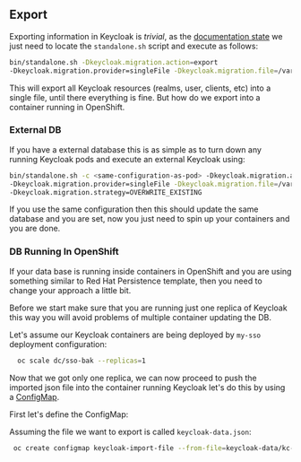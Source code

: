 ## Export

Exporting information in Keycloak is *trivial*, as the [documentation state](https://www.keycloak.org/docs/2.5/server_admin/topics/export-import.html) we just need to locate the ``standalone.sh`` script and execute as follows: 


```sh
bin/standalone.sh -Dkeycloak.migration.action=export
-Dkeycloak.migration.provider=singleFile -Dkeycloak.migration.file=/var/tmp/keycloak-data.json
```

This will export all Keycloak resources (realms, user, clients, etc) into a single file, until there everything is fine. But how do we export into a container running in OpenShift. 


### External DB

If you have a external database this is as simple as to turn down any running Keycloak pods and execute an external Keycloak using: 

```sh
bin/standalone.sh -c <same-configuration-as-pod> -Dkeycloak.migration.action=import
-Dkeycloak.migration.provider=singleFile -Dkeycloak.migration.file=/var/tmp/keycloak-data.json
-Dkeycloak.migration.strategy=OVERWRITE_EXISTING
``` 

If you use the same configuration then this should update the same database and you are set, now you just need to spin up your containers and you are done. 




### DB Running In OpenShift

If your data base is running inside containers in OpenShift and you are using something similar to Red Hat Persistence template, then you need to change your approach a little bit. 

Before we start make sure that you are running just one replica of Keycloak this way you will avoid problems of multiple container updating the DB. 

Let's assume our Keycloak containers are being deployed by ``my-sso`` deployment configuration: 

```sh
  oc scale dc/sso-bak --replicas=1
```


Now that we got only one replica, we can now proceed to push the imported json file into the container running Keycloak let's do this by using a [ConfigMap](https://kubernetes.io/docs/tasks/configure-pod-container/configure-pod-configmap/#add-configmap-data-to-a-volume).

First let's define the ConfigMap: 

Assuming the file we want to export is called ``keycloak-data.json``: 

```sh 
 oc create configmap keycloak-import-file --from-file=keycloak-data/kc-export.json
```






 


















